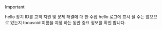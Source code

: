 > [!IMPORTANT]
> hello 장치 ID를 고객 지원 및 문제 해결에 대 한 수집 hello 로그에 표시 될 수는 않으므로 있는지 tooavoid 이름을 지정 하는 동안 중요 정보를 확인 합니다.
>